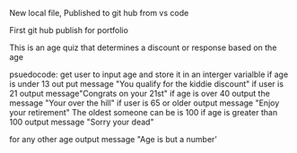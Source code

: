 New local file, 
Published to git hub from vs code

First git hub publish for portfolio

This is an age quiz that determines a discount
or response based on the age

psuedocode:
get user to input age and store it in an interger varialble
if age is under 13 
out put message "You qualify for the kiddie discount"
if user is 21
output message"Congrats on your 21st"
if age is over 40 
output the message "Your over the hill"
if user is 65 or older 
output message "Enjoy your retirement"
The oldest someone can be is 100
if age is greater than 100 
output message "Sorry your dead"


for any other age
output message "Age is but a number'
